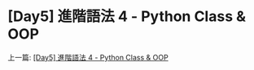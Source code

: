# \[Day5\] 進階語法 4 - Python Class & OOP

上一篇: [ \[Day5\] 進階語法 4 - Python Class & OOP ](https://github.com/banahaker/python_advanced_tutorial/blob/main/articles/Day5.md)
